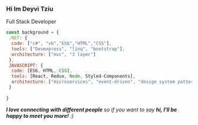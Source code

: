 ### Hi Im Deyvi Tziu

Full Stack Developer

```javascript
const background = {
 .NET: {
  code: ["c#", "vb","ES6","HTML","CSS"],
  tools: ["Devexpress", "linq", "bootstrap"],
  architecture: ["mvc", "3 layer"]
 },
 JAVASCRIPT: {
  code: [ES6, HTML, CSS],
  tools: [React, Redux, Node, Styled-Components],
  architecture: ["microservices", "event-driven", "design system pattern"]
 }
  
}
```

<em><b>I love connecting with different people</b> so if you want to say <b>hi, I'll be happy to meet you more!</b> :)</em>

